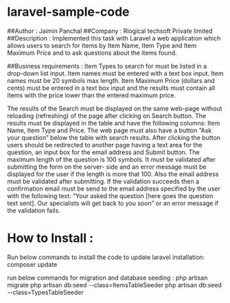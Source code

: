 # laravel-sample-code

##Author : Jaimin Panchal
##Company : Rlogical techsoft Private limited
##Description : Implemented this task with Laravel a web application which allows
users to search for Items by Item Name, Item Type and Item Maximum Price and to ask
questions about the items found.

##Business requirements : 
Item Types to search for must be listed in a drop-down list input. Item names must be entered
with a text box input. Item names must be 20 symbols max length. Item Maximum Price
(dollars and cents) must be entered in a text box input and the results must contain all Items
with the price lower than the entered maximum price.

The results of the Search must be displayed on the same web-page without reloading
(refreshing) of the page after clicking on Search button. The results must be displayed in the
table and have the following columns: Item Name, Item Type and Price.
The web page must also have a button “Ask your question” below the table with search
results. After clicking the button users should be redirected to another page having a text area
for the question, an input box for the email address and Submit button. The maximum length
of the question is 100 symbols. It must be validated after submitting the form on the server-
side and an error message must be displayed for the user if the length is more that 100. Also
the email address must be validated after submitting. If the validation succeeds then a
confirmation email must be send to the email address specified by the user with the following
text: “Your asked the question [here goes the question text sent]. Our specialists will get back
to you soon” or an error message if the validation fails.

# How to Install : 

Run below commands to install the code to update laravel installation:
composer update 

run below commands for migration and database seeding : 
php artisan migrate
php artisan db:seed --class=ItemsTableSeeder
php artisan db:seed --class=TypesTableSeeder